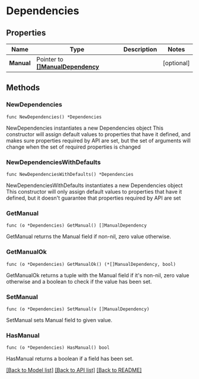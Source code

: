 # Dependencies

## Properties

Name | Type | Description | Notes
------------ | ------------- | ------------- | -------------
**Manual** | Pointer to [**[]ManualDependency**](ManualDependency.md) |  | [optional] 

## Methods

### NewDependencies

`func NewDependencies() *Dependencies`

NewDependencies instantiates a new Dependencies object
This constructor will assign default values to properties that have it defined,
and makes sure properties required by API are set, but the set of arguments
will change when the set of required properties is changed

### NewDependenciesWithDefaults

`func NewDependenciesWithDefaults() *Dependencies`

NewDependenciesWithDefaults instantiates a new Dependencies object
This constructor will only assign default values to properties that have it defined,
but it doesn't guarantee that properties required by API are set

### GetManual

`func (o *Dependencies) GetManual() []ManualDependency`

GetManual returns the Manual field if non-nil, zero value otherwise.

### GetManualOk

`func (o *Dependencies) GetManualOk() (*[]ManualDependency, bool)`

GetManualOk returns a tuple with the Manual field if it's non-nil, zero value otherwise
and a boolean to check if the value has been set.

### SetManual

`func (o *Dependencies) SetManual(v []ManualDependency)`

SetManual sets Manual field to given value.

### HasManual

`func (o *Dependencies) HasManual() bool`

HasManual returns a boolean if a field has been set.


[[Back to Model list]](../README.md#documentation-for-models) [[Back to API list]](../README.md#documentation-for-api-endpoints) [[Back to README]](../README.md)


